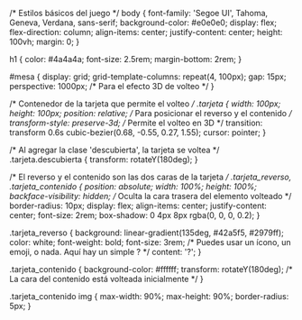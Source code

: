 /* Estilos básicos del juego */
body {
    font-family: 'Segoe UI', Tahoma, Geneva, Verdana, sans-serif;
    background-color: #e0e0e0;
    display: flex;
    flex-direction: column;
    align-items: center;
    justify-content: center;
    height: 100vh;
    margin: 0;
}

h1 {
    color: #4a4a4a;
    font-size: 2.5rem;
    margin-bottom: 2rem;
}

#mesa {
    display: grid;
    grid-template-columns: repeat(4, 100px);
    gap: 15px;
    perspective: 1000px; /* Para el efecto 3D de volteo */
}

/* Contenedor de la tarjeta que permite el volteo */
.tarjeta {
    width: 100px;
    height: 100px;
    position: relative; /* Para posicionar el reverso y el contenido */
    transform-style: preserve-3d; /* Permite el volteo en 3D */
    transition: transform 0.6s cubic-bezier(0.68, -0.55, 0.27, 1.55);
    cursor: pointer;
}

/* Al agregar la clase 'descubierta', la tarjeta se voltea */
.tarjeta.descubierta {
    transform: rotateY(180deg);
}

/* El reverso y el contenido son las dos caras de la tarjeta */
.tarjeta_reverso,
.tarjeta_contenido {
    position: absolute;
    width: 100%;
    height: 100%;
    backface-visibility: hidden; /* Oculta la cara trasera del elemento volteado */
    border-radius: 10px;
    display: flex;
    align-items: center;
    justify-content: center;
    font-size: 2rem;
    box-shadow: 0 4px 8px rgba(0, 0, 0, 0.2);
}

.tarjeta_reverso {
    background: linear-gradient(135deg, #42a5f5, #2979ff);
    color: white;
    font-weight: bold;
    font-size: 3rem;
    /* Puedes usar un ícono, un emoji, o nada. Aquí hay un simple ? */
    content: '?';
}

.tarjeta_contenido {
    background-color: #ffffff;
    transform: rotateY(180deg); /* La cara del contenido está volteada inicialmente */
}

.tarjeta_contenido img {
    max-width: 90%;
    max-height: 90%;
    border-radius: 5px;
}

<!-- Añ -->